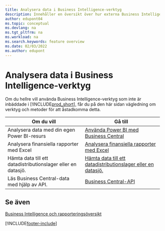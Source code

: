 ```yaml
---
title: Analysera data i Business Intelligence-verktyg
description: Innehåller en översikt över hur externa Business Intelligence-verktyg kan samverka med Business Central-data.
author: edupont04
ms.topic: conceptual
ms.devlang: na
ms.tgt_pltfrm: na
ms.workload: na
ms.search.keywords: feature overview
ms.date: 02/03/2022
ms.author: edupont
---
```

# <a name="analyze-data-in-business-intelligence-tools" />Analysera data i Business Intelligence-verktyg

Om du hellre vill använda Business Intelligence-verktyg som inte är inbäddade i [!INCLUDE[prod_short](includes/prod_short.md)], får du på den här sidan vägledning om verktyg och metoder för att åstadkomma detta.

| Om du vill | Gå till |
| --- | --- |
|Analysera data med din egen Power BI-resurs| [Använda Power BI med Business Central](admin-powerbi.md) |
|Analysera finansiella rapporter med Excel| [Analysera finansiella rapporter med Excel](finance-analyze-excel.md) |
|Hämta data till ett datadistributionslager eller en datasjö. |[Hämta data till ett datadistributionslager eller en datasjö.](/dynamics365/business-central/dev-itpro/performance/performance-developer#efficient-extracts-to-data-lakes-or-data-warehouses)|
|Läs Business Central-data med hjälp av API.| [Business Central-API](/dynamics365/business-central/dev-itpro/api-reference/v2.0/)|

## <a name="see-also" />Se även

[Business Intelligence och rapporteringsöversikt](reports-use-reports.md)


[!INCLUDE[footer-include](includes/footer-banner.md)]
